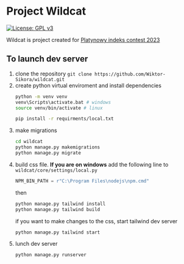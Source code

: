 # Project Wildcat
[![License: GPL v3](https://img.shields.io/badge/License-GPLv3-blue.svg)](https://www.gnu.org/licenses/gpl-3.0)

Wildcat is project created for [Platynowy indeks contest 2023](https://tu.kielce.pl/platynowy-indeks-2023/)

## To launch dev server

1. clone the repository
   `git clone https://github.com/Wiktor-Sikora/wildcat.git`
2. create python virtual enviroment and install dependencies
   ```bash
   python -m venv venv
   venv\Scripts\activate.bat # windows
   source venv/bin/activate # linux

   pip install -r requirments/local.txt
   ```
3. make migrations
   ```bash
   cd wildcat
   python manage.py makemigrations
   python manage.py migrate
   ```
4. build css file. **If you are on windows** add the following line to `wildcat/core/settings/local.py`
   ```python
   NPM_BIN_PATH = r"C:\Program Files\nodejs\npm.cmd"
   ```
   then
   ```bash
   python manage.py tailwind install
   python manage.py tailwind build
   ```
   if you want to make changes to the css, start tailwind dev server
   ```bash
   python manage.py tailwind start
   ```
5. lunch dev server
   ```bash
   python manage.py runserver
   ```
